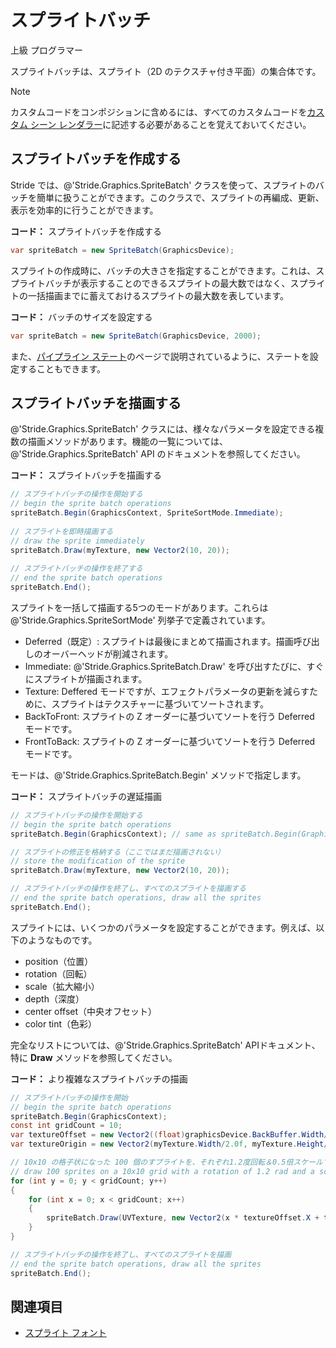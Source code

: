 # スプライトバッチ
<!--
# SpriteBatch
-->

<span class="badge text-bg-primary">上級</span>
<span class="badge text-bg-success">プログラマー</span>
<!--
<span class="badge text-bg-primary">Advanced</span>
<span class="badge text-bg-success">Programmer</span>
-->

スプライトバッチは、スプライト（2D のテクスチャ付き平面）の集合体です。
<!--
A sprite batch is a collection of sprites (2D textured planes).
-->

>[!Note]
>カスタムコードをコンポジションに含めるには、すべてのカスタムコードを[カスタム シーン レンダラー](../graphics-compositor/custom-scene-renderers.md)に記述する必要があることを覚えておいてください。

<!--
>>[!Note]
>Remember that you need to put all custom code in a [custom scene renderer](../graphics-compositor/custom-scene-renderers.md) to include it in the composition.
-->

## スプライトバッチを作成する
<!--
## Create a sprite batch
-->

Stride では、@'Stride.Graphics.SpriteBatch' クラスを使って、スプライトのバッチを簡単に扱うことができます。このクラスで、スプライトの再編成、更新、表示を効率的に行うことができます。
<!--
Stride offers a easy way to deal will batches of sprites through the @'Stride.Graphics.SpriteBatch' class. You can use this class to regroup, update, and display sprites efficiently.
-->

**コード：** スプライトバッチを作成する
<!--
**Code:** Creating a sprite batch
-->

```cs
var spriteBatch = new SpriteBatch(GraphicsDevice);
```

スプライトの作成時に、バッチの大きさを指定することができます。これは、スプライトバッチが表示することのできるスプライトの最大数ではなく、スプライトの一括描画までに蓄えておけるスプライトの最大数を表しています。
<!--
You can specify the size of your batch size. This isn't the maximum number of sprites the SpriteBatch is able to display, but the maximum number of sprites it can store before drawing.
-->

**コード：** バッチのサイズを設定する
<!--
**Code:** Setting the batch size
-->

```cs
var spriteBatch = new SpriteBatch(GraphicsDevice, 2000);
```

また、[パイプライン ステート](pipeline-state.md)のページで説明されているように、ステートを設定することもできます。<!--
You can also set states like the ones discussed on the [Pipeline state](pipeline-state.md) page.
-->

## スプライトバッチを描画する
<!--
## Draw a sprite batch
-->

@'Stride.Graphics.SpriteBatch' クラスには、様々なパラメータを設定できる複数の描画メソッドがあります。機能の一覧については、@'Stride.Graphics.SpriteBatch' API のドキュメントを参照してください。
<!--
The @'Stride.Graphics.SpriteBatch' class has multiple draw methods to set various parameters. For a list of features, see the @'Stride.Graphics.SpriteBatch' API documentation.
-->

**コード：** スプライトバッチを描画する
<!--
**Code:** Drawing a sprite batch
-->

```cs
// スプライトバッチの操作を開始する
// begin the sprite batch operations
spriteBatch.Begin(GraphicsContext, SpriteSortMode.Immediate);
 
// スプライトを即時描画する
// draw the sprite immediately
spriteBatch.Draw(myTexture, new Vector2(10, 20));
 
// スプライトバッチの操作を終了する
// end the sprite batch operations
spriteBatch.End();
```

スプライトを一括して描画する5つのモードがあります。これらは @'Stride.Graphics.SpriteSortMode' 列挙子で定義されています。
<!--
There are five modes to draw a sprite batch. They are enumerated in the @'Stride.Graphics.SpriteSortMode' enum:
-->

- Deferred（既定）: スプライトは最後にまとめて描画されます。描画呼び出しのオーバーヘッドが削減されます。
- Immediate: @'Stride.Graphics.SpriteBatch.Draw' を呼び出すたびに、すぐにスプライトが描画されます。
- Texture: Deffered モードですが、エフェクトパラメータの更新を減らすために、スプライトはテクスチャーに基づいてソートされます。
- BackToFront: スプライトの Z オーダーに基づいてソートを行う Deferred モードです。
- FrontToBack: スプライトの Z オーダーに基づいてソートを行う Deferred モードです。

<!--
- Deferred (default mode): the sprites are drawn at the same time at the end to reduce the drawcall overhead
- Immediate: the sprites are draw after each each @'Stride.Graphics.SpriteBatch.Draw' call
- Texture: Deferred mode but sprites are sorted based on their texture to reduce effect parameters update
- BackToFront: Deferred mode with a sort based on the z-order of the sprites
- FrontToBack: Deferred mode with a sort based on the z-order of the sprites
-->

モードは、@'Stride.Graphics.SpriteBatch.Begin' メソッドで指定します。
<!--
To set the mode, specify it in the @'Stride.Graphics.SpriteBatch.Begin' method.
-->

**コード：** スプライトバッチの遅延描画
<!--
**Code:** Deferred drawing of the sprite batch
-->

```cs
// スプライトバッチの操作を開始する
// begin the sprite batch operations
spriteBatch.Begin(GraphicsContext); // same as spriteBatch.Begin(GraphicsContext, SpriteSortMode.Deferred);

// スプライトの修正を格納する（ここではまだ描画されない）
// store the modification of the sprite
spriteBatch.Draw(myTexture, new Vector2(10, 20));

// スプライトバッチの操作を終了し、すべてのスプライトを描画する
// end the sprite batch operations, draw all the sprites
spriteBatch.End();
```

スプライトには、いくつかのパラメータを設定することができます。例えば、以下のようなものです。
<!--
You can set several parameters on the sprite. For example:
-->

- position（位置）
- rotation（回転）
- scale（拡大縮小）
- depth（深度）
- center offset（中央オフセット）
- color tint（色彩）

<!--
- position
- rotation
- scale
- depth
- center offset
- color tint
-->

完全なリストについては、@'Stride.Graphics.SpriteBatch' APIドキュメント、特に **Draw** メソッドを参照してください。
<!--
For a full list, see the @'Stride.Graphics.SpriteBatch' API documentation, especially the **Draw** methods.
-->

**コード：** より複雑なスプライトバッチの描画
<!--
**Code:** More complex sprite batch drawing
-->

```cs
// スプライトバッチの操作を開始
// begin the sprite batch operations
spriteBatch.Begin(GraphicsContext);
const int gridCount = 10;
var textureOffset = new Vector2((float)graphicsDevice.BackBuffer.Width/gridCount, (float)graphicsDevice.BackBuffer.Height/gridCount);
var textureOrigin = new Vector2(myTexture.Width/2.0f, myTexture.Height/2.0f);

// 10x10 の格子状になった 100 個のすプライトを、それぞれ1.2度回転＆0.5倍スケールで描画
// draw 100 sprites on a 10x10 grid with a rotation of 1.2 rad and a scale of 0.5 for each of them
for (int y = 0; y < gridCount; y++)
{
    for (int x = 0; x < gridCount; x++)
    {
        spriteBatch.Draw(UVTexture, new Vector2(x * textureOffset.X + textureOffset.X / 2.0f, y * textureOffset.Y + textureOffset.Y / 2.0f), Color.White, 1.2f, textureOrigin, 0.5f);
    }
}

// スプライトバッチの操作を終了し、すべてのスプライトを描画 
// end the sprite batch operations, draw all the sprites
spriteBatch.End();
```

## 関連項目
<!--
## See also
-->

* [スプライト フォント](spritefont.md)

<!--
* [SpriteFont](spritefont.md)
-->